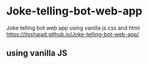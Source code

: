 # Joke-telling-bot-web-app

Joke telling bot web app
using vanilla js css and html
https://itsshajad.github.io/Joke-telling-bot-web-app/

## using vanilla JS
